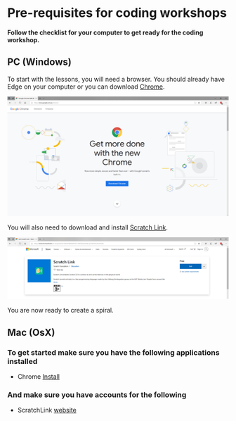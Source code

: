 # Pre-requisites for coding workshops

**Follow the checklist for your computer to get ready for the coding workshop.**

## PC (Windows)

To start with the lessons, you will need a browser. You should already have Edge on your computer or you can download [Chrome](https://www.google.com.au/chrome/).

![Chrome download page](./images/chrome-download.PNG)

You will also need to download and install [Scratch Link](https://www.microsoft.com/en-au/p/scratch-link/9n48xllczh0x?lc=3081&activetab=pivot%3Aoverviewtab).

![Scratch Link download page](./images/scratch-link-download-page.PNG)

You are now ready to create a spiral.

## Mac (OsX)

### To get started make sure you have the following applications installed

- Chrome [Install](https://www.google.com/chrome/)

### And make sure you have accounts for the following

- ScratchLink [website](https://scratch.mit.edu/microbit)
